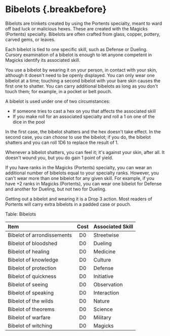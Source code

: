 # Bibelots {.breakbefore}

Bibelots are trinkets created by using the Portents specialty, meant to ward off bad luck or
malicious hexes.
These are created with the Magicks (Portents) specialty<a href="#crafting" class="xref-asdesc-insection"></a>.
Bibelots are often crafted from glass, copper, pottery, carved gems, or leaves.

Each bibelot is tied to one specific skill, such as Defense or Dueling. Cursory examination of a bibelot
is enough to let anyone competent in Magicks identify its associated skill.

You use a bibelot by wearing it on your person, in contact with your skin, although it doesn't need to
be openly displayed. You can only wear one bibelot at a time; touching a second bibelot with your bare
skin causes the first one to shatter. You can carry additional bibelots as long as you don't touch them;
for example, in a pocket or belt pouch.

A bibelot is used under one of two circumstances:

  - If someone tries to cast a hex on you that affects the associated skill
  - If you make roll for an associated specialty and roll a 1 on one of the dice in the pool

In the first case, the bibelot shatters and the hex doesn't take effect.
In the second case, you can *choose* to use the bibelot; if you do, the bibelot shatters and you
can roll 1D6 to replace the result of 1.

Whenever a bibelot shatters, you can feel it; it's against your skin, after all. It doesn't wound
you, but you do gain 1 point of yield.

If you have ranks in the Magicks (Portents) specialty, you can wear an additional number of bibelots
equal to your specialty ranks. However, you can't wear more than one bibelot for any given skill. For example,
if you have +2 ranks in Magicks (Portents), you can wear one bibelot for Defense and another for Dueling, but
not two for Dueling.

Getting out a bibelot and wearing it is a Drop 3 action. Most readers of Portents will carry extra bibelots in a
padded case or pouch.

Table: Bibelots

| Item                       | Cost  | Associated Skill |
| :------------------------- | :---: | :--------------- |
| Bibelot of arrondissements | D0    | Streetwise       |
| Bibelot of bloodshed       | D0    | Dueling          |
| Bibelot of healing         | D0    | Medicine         |
| Bibelot of knowledge       | D0    | Culture          |
| Bibelot of protection      | D0    | Defense          |
| Bibelot of quickness       | D0    | Initiative       |
| Bibelot of seeing          | D0    | Observation      |
| Bibelot of speaking        | D0    | Interaction      |
| Bibelot of the wilds       | D0    | Nature           |
| Bibelot of theorems        | D0    | Science          |
| Bibelot of warfare         | D0    | Military         |
| Bibelot of witching        | D0    | Magicks          |
